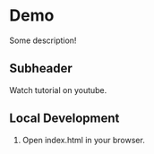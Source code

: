 # Demo 

Some description!


## Subheader

Watch tutorial on youtube.

## Local Development

1. Open index.html in your browser.